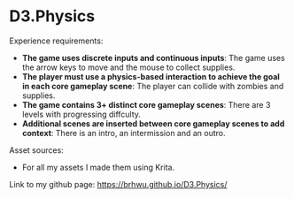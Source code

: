 # D3.Physics

Experience requirements:
- **The game uses discrete inputs and continuous inputs**: The game uses the arrow keys to move and the mouse to collect supplies. 
- **The player must use a physics-based interaction to achieve the goal in each core gameplay scene**: The player can collide with zombies and supplies.
- **The game contains 3+ distinct core gameplay scenes**: There are 3 levels with progressing diffculty.
- **Additional scenes are inserted between core gameplay scenes to add context**: There is an intro, an intermission and an outro.

Asset sources:
- For all my assets I made them using Krita.

Link to my github page: https://brhwu.github.io/D3.Physics/